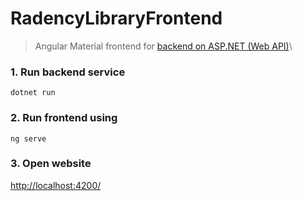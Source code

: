 # RadencyLibraryFrontend
> Angular Material frontend for [backend on ASP.NET (Web API)](https://github.com/rudyson/RadencyLibraryWebAPI)\

### 1. Run backend service
```
dotnet run
```

### 2. Run frontend using
```
ng serve
```

### 3. Open website
[http://localhost:4200/](http://localhost:4200/)
